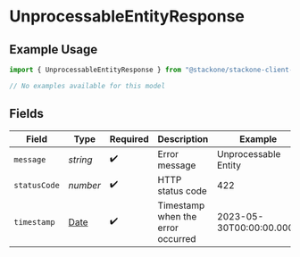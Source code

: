# UnprocessableEntityResponse

## Example Usage

```typescript
import { UnprocessableEntityResponse } from "@stackone/stackone-client-ts/sdk/models/errors";

// No examples available for this model
```

## Fields

| Field                                                                                         | Type                                                                                          | Required                                                                                      | Description                                                                                   | Example                                                                                       |
| --------------------------------------------------------------------------------------------- | --------------------------------------------------------------------------------------------- | --------------------------------------------------------------------------------------------- | --------------------------------------------------------------------------------------------- | --------------------------------------------------------------------------------------------- |
| `message`                                                                                     | *string*                                                                                      | :heavy_check_mark:                                                                            | Error message                                                                                 | Unprocessable Entity                                                                          |
| `statusCode`                                                                                  | *number*                                                                                      | :heavy_check_mark:                                                                            | HTTP status code                                                                              | 422                                                                                           |
| `timestamp`                                                                                   | [Date](https://developer.mozilla.org/en-US/docs/Web/JavaScript/Reference/Global_Objects/Date) | :heavy_check_mark:                                                                            | Timestamp when the error occurred                                                             | 2023-05-30T00:00:00.000Z                                                                      |